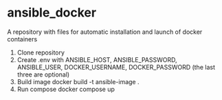 # ansible_docker
A repository with files for automatic installation and launch of docker containers
1) Clone repository
2) Create .env with ANSIBLE_HOST, ANSIBLE_PASSWORD, ANSIBLE_USER, DOCKER_USERNAME, DOCKER_PASSWORD (the last three are optional)
3) Build image
   docker build -t ansible-image .
4) Run compose
   docker compose up
